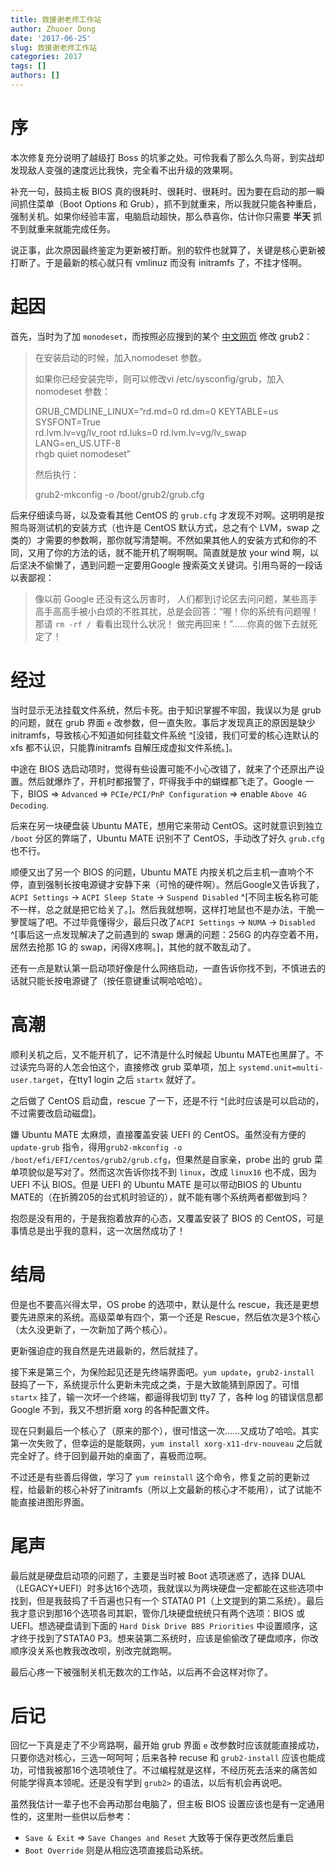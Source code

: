 ```yaml
---
title: 救援谢老师工作站
author: Zhuoer Dong
date: '2017-06-25'
slug: 救援谢老师工作站
categories: 2017
tags: []
authors: []
---
```




# 序

本次修复充分说明了越级打 Boss 的坑爹之处。可伶我看了那么久鸟哥，到实战却发现敌人变强的速度远比我快，完全看不出升级的效果啊。

补充一句，鼓捣主板 BIOS 真的很耗时、很耗时、很耗时。因为要在启动的那一瞬间抓住菜单（Boot Options 和 Grub），抓不到就重来，所以我就只能各种重启，强制关机。如果你经验丰富，电脑启动超快，那么恭喜你，估计你只需要 **半天** 抓不到就重来就能完成任务。

说正事，此次原因最终鉴定为更新被打断。别的软件也就算了，关键是核心更新被打断了。于是最新的核心就只有 vmlinuz 而没有 initramfs 了，不挂才怪啊。



# 起因

首先，当时为了加 `monodeset`，而按照必应搜到的某个 [中文网页](http://www.bkjia.com/Linuxjc/871264.html) 修改 grub2：

> 在安装启动的时候，加入nomodeset 参数。
>
> 如果你已经安装完毕，则可以修改vi /etc/sysconfig/grub，加入nomodeset 参数：
>
> GRUB_CMDLINE_LINUX=”rd.md=0 rd.dm=0 KEYTABLE=us SYSFONT=True  
> rd.lvm.lv=vg/lv_root rd.luks=0 rd.lvm.lv=vg/lv_swap LANG=en_US.UTF-8  
> rhgb quiet nomodeset”
>
> 然后执行：
>
> grub2-mkconfig -o /boot/grub2/grub.cfg

后来仔细读鸟哥，以及查看其他 CentOS 的 `grub.cfg` 才发现不对啊。这明明是按照鸟哥测试机的安装方式（也许是 CentOS 默认方式，总之有个 LVM，swap 之类的）才需要的参数啊，那你就写清楚啊。不然如果其他人的安装方式和你的不同，又用了你的方法的话，就不能开机了啊啊啊。简直就是放 your wind 啊，以后坚决不偷懒了，遇到问题一定要用Google 搜索英文关键词。引用鸟哥的一段话以表鄙视：

> 像以前 Google 还没有这么厉害时， 人们都到讨论区去问问题，某些高手高手高高手被小白烦的不胜其扰，总是会回答：“喔！你的系统有问题喔！那请 `rm -rf / `看看出现什么状况！ 做完再回来！”……你真的做下去就死定了！



# 经过

当时显示无法挂载文件系统，然后卡死。由于知识掌握不牢固，我误以为是 grub 的问题，就在 grub 界面 `e` 改参数，但一直失败。事后才发现真正的原因是缺少 initramfs，导致核心不知道如何挂载文件系统 ^[没错，我们可爱的核心连默认的 xfs 都不认识，只能靠initramfs 自解压成虚拟文件系统。]。

中途在 BIOS 选启动项时，觉得有些设置可能不小心改错了，就来了个还原出产设置。然后就爆炸了，开机时都报警了，吓得我手中的蝴蝶都飞走了。Google 一下，BIOS => `Advanced` => `PCIe/PCI/PnP Configuration` => enable `Above 4G Decoding`.

后来在另一块硬盘装 Ubuntu MATE，想用它来带动 CentOS。这时就意识到独立 `/boot` 分区的弊端了，Ubuntu MATE 识别不了 CentOS，手动改了好久 `grub.cfg` 也不行。

顺便又出了另一个 BIOS 的问题，Ubuntu MATE 内按关机之后主机一直响个不停，直到强制长按电源键才安静下来（可怜的硬件啊）。然后Google又告诉我了，`ACPI Settings` -> `ACPI Sleep State` -> `Suspend Disabled` ^[不同主板名称可能不一样，总之就是把它给关了。]。然后我就想啊，这样打地鼠也不是办法，干脆一箩筐端了吧。不过毕竟懂得少，最后只改了`ACPI Settings` -> `NUMA` -> `Disabled` ^[事后这一点发现解决了之前遇到的 swap 爆满的问题：256G 的内存空着不用，居然去抢那 1G 的 swap，闲得X疼啊。]，其他的就不敢乱动了。

还有一点是默认第一启动项好像是什么网络启动，一直告诉你找不到，不慎进去的话就只能长按电源键了（按任意键重试啊哈哈哈）。



# 高潮

顺利关机之后，又不能开机了，记不清是什么时候起 Ubuntu MATE也黑屏了。不过读完鸟哥的人怎会怕这个，直接修改 grub 菜单项，加上 `systemd.unit=multi-user.target`，在tty1 login 之后 `startx` 就好了。

之后做了 CentOS 启动盘，rescue 了一下，还是不行 ^[此时应该是可以启动的，不过需要改启动磁盘]。

嫌 Ubuntu MATE 太麻烦，直接覆盖安装 UEFI 的 CentOS。虽然没有方便的 `update-grub` 指令，得用`grub2-mkconfig -o /boot/efi/EFI/centos/grub2/grub.cfg`，但果然是自家亲，probe 出的 grub 菜单项貌似是写对了。然而这次告诉你找不到 `linux`，改成 `linux16` 也不成，因为 UEFI 不认 BIOS。但是 UEFI 的 Ubuntu MATE 是可以带动BIOS 的 Ubuntu MATE的（在折腾205的台式机时验证的），就不能有哪个系统两者都做到吗？

抱怨是没有用的，于是我抱着放弃的心态，又覆盖安装了 BIOS 的 CentOS，可是事情总是出乎我的意料，这一次居然成功了！



# 结局

但是也不要高兴得太早，OS probe 的选项中，默认是什么 rescue，我还是更想要先进原来的系统。高级菜单有四个，第一个还是 Rescue，然后依次是3个核心（太久没更新了，一次新加了两个核心）。

更新强迫症的我自然是先进最新的，然后就挂了。

接下来是第三个，为保险起见还是先终端界面吧。`yum update`，`grub2-install` 鼓捣了一下，系统提示什么更新未完成之类，于是大致能猜到原因了。可惜 `startx` 挂了，输一次坏一个终端，都逼得我切到 tty7 了，各种 log 的错误信息都 Google 不到，我又不想折磨 xorg 的各种配置文件。

现在只剩最后一个核心了（原来的那个），很可惜这一次……又成功了哈哈。其实第一次失败了，但幸运的是能联网，`yum install xorg-x11-drv-nouveau` 之后就完全好了。终于回到最开始的桌面了，喜极而泣啊。

不过还是有些善后得做，学习了 `yum reinstall` 这个命令，修复之前的更新过程，给最新的核心补好了initramfs（所以上文最新的核心才不能用），试了试能不能直接进图形界面。



# 尾声

最后就是硬盘启动项的问题了，主要是当时被 Boot 选项迷惑了，选择 DUAL（LEGACY+UEFI）时多达16个选项，我就误以为两块硬盘一定都能在这些选项中找到，但是我鼓捣了千百遍也只有一个 STATA0 P1（上文提到的第二系统）。最后我才意识到那16个选项各司其职，管你几块硬盘统统只有两个选项：BIOS 或 UEFI。想选硬盘请到下面的 `Hard Disk Drive BBS Priorities` 中设置顺序，这才终于找到了STATA0 P3。想来装第二系统时，应该是偷偷改了硬盘顺序，你改顺序没关系也教我改改呗，别改完就跑啊。

最后心疼一下被强制关机无数次的工作站，以后再不会这样对你了。



# 后记

回忆一下真是走了不少弯路啊，最开始 grub 界面 `e` 改参数时应该就能直接成功，只要你选对核心，三选一呵呵呵；后来各种 recuse 和 `grub2-install` 应该也能成功，可惜我被那16个选项唬住了。不过编程就是这样，不经历死去活来的痛苦如何能学得真本领呢。还是没有学到 `grub2>` 的语法，以后有机会再说吧。

虽然我估计一辈子也不会再动那台电脑了，但主板 BIOS 设置应该也是有一定通用性的，这里附一些供以后参考：

- `Save & Exit` => `Save Changes and Reset` 大致等于保存更改然后重启
- `Boot Override` 则是从相应选项直接启动系统。